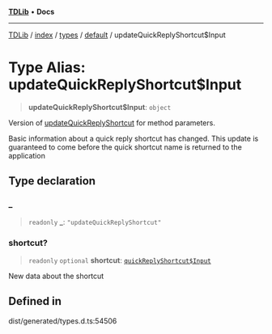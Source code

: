 [**TDLib**](../../../../../../README.md) • **Docs**

***

[TDLib](../../../../../../modules.md) / [index](../../../../../README.md) / [types](../../../README.md) / [default](../README.md) / updateQuickReplyShortcut$Input

# Type Alias: updateQuickReplyShortcut$Input

> **updateQuickReplyShortcut$Input**: `object`

Version of [updateQuickReplyShortcut](updateQuickReplyShortcut.md) for method parameters.

Basic information about a quick reply shortcut has changed. This update is guaranteed to come before the quick shortcut name is returned to the application

## Type declaration

### \_

> `readonly` **\_**: `"updateQuickReplyShortcut"`

### shortcut?

> `readonly` `optional` **shortcut**: [`quickReplyShortcut$Input`](quickReplyShortcut$Input-1.md)

New data about the shortcut

## Defined in

dist/generated/types.d.ts:54506
